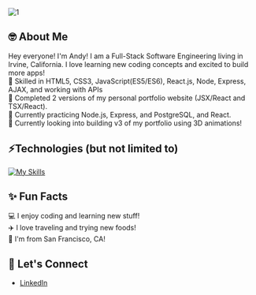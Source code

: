 ![1](https://user-images.githubusercontent.com/100327736/174872894-f7220dd1-7fa3-42b4-b183-94f9a50cf01b.jpeg)
## 🤓 About Me
Hey everyone! I'm Andy! I am a Full-Stack Software Engineering living in Irvine, California. I love learning new coding concepts and excited to build more apps!
<br> :deciduous_tree: Skilled in HTML5, CSS3, JavaScript(ES5/ES6), React.js, Node, Express, AJAX, and working with APIs
<br> :deciduous_tree: Completed 2 versions of my personal portfolio website (JSX/React and TSX/React).
<br> :seedling: Currently practicing Node.js, Express, and PostgreSQL, and React.
<br> :seedling: Currently looking into building v3 of my portfolio using 3D animations!


## ⚡Technologies (but not limited to)
[![My Skills](https://skillicons.dev/icons?i=html,css,webpack,js,nodejs,express,postgres,py,mysql,vscode,figma,git,github)](https://skillicons.dev)

## ✨ Fun Facts
:computer: I enjoy coding and learning new stuff!<br>
:airplane: I love traveling and trying new foods!<br>
:round_pushpin: I'm from San Francisco, CA!

## 🤝 Let's Connect
<ul>
  <li><a href="https://www.linkedin.com/in/andy-chen907/">LinkedIn</a></li>
</ul>
